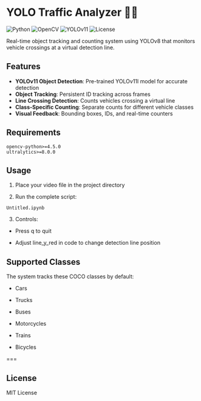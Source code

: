 # YOLO Traffic Analyzer 🚗🚦

![Python](https://img.shields.io/badge/python-3.8+-blue.svg)
![OpenCV](https://img.shields.io/badge/opencv-4.5+-green.svg)
![YOLOv11](https://img.shields.io/badge/yolov11-ultralytics-orange.svg)
![License](https://img.shields.io/badge/license-MIT-purple.svg)

Real-time object tracking and counting system using YOLOv8 that monitors vehicle crossings at a virtual detection line.

## Features

- **YOLOv11 Object Detection**: Pre-trained YOLOv11l model for accurate detection
- **Object Tracking**: Persistent ID tracking across frames
- **Line Crossing Detection**: Counts vehicles crossing a virtual line
- **Class-Specific Counting**: Separate counts for different vehicle classes
- **Visual Feedback**: Bounding boxes, IDs, and real-time counters

## Requirements
```
opencv-python>=4.5.0
ultralytics>=8.0.0
```

## Usage
1. Place your video file in the project directory

2. Run the complete script:
```
Untitled.ipynb
```

3. Controls:

  - Press q to quit

  - Adjust line_y_red in code to change detection line position

## Supported Classes
The system tracks these COCO classes by default:

- Cars

- Trucks

- Buses

- Motorcycles

- Trains

- Bicycles

===

## License
MIT License
